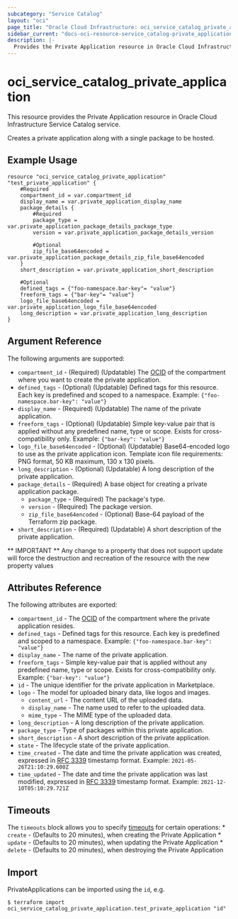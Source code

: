 ```yaml
---
subcategory: "Service Catalog"
layout: "oci"
page_title: "Oracle Cloud Infrastructure: oci_service_catalog_private_application"
sidebar_current: "docs-oci-resource-service_catalog-private_application"
description: |-
  Provides the Private Application resource in Oracle Cloud Infrastructure Service Catalog service
---
```


# oci_service_catalog_private_application
This resource provides the Private Application resource in Oracle Cloud Infrastructure Service Catalog service.

Creates a private application along with a single package to be hosted.

## Example Usage

```hcl
resource "oci_service_catalog_private_application" "test_private_application" {
	#Required
	compartment_id = var.compartment_id
	display_name = var.private_application_display_name
	package_details {
		#Required
		package_type = var.private_application_package_details_package_type
		version = var.private_application_package_details_version

		#Optional
		zip_file_base64encoded = var.private_application_package_details_zip_file_base64encoded
	}
	short_description = var.private_application_short_description

	#Optional
	defined_tags = {"foo-namespace.bar-key"= "value"}
	freeform_tags = {"bar-key"= "value"}
	logo_file_base64encoded = var.private_application_logo_file_base64encoded
	long_description = var.private_application_long_description
}
```

## Argument Reference

The following arguments are supported:

* `compartment_id` - (Required) (Updatable) The [OCID](https://docs.cloud.oracle.com/iaas/Content/General/Concepts/identifiers.htm) of the compartment where you want to create the private application. 
* `defined_tags` - (Optional) (Updatable) Defined tags for this resource. Each key is predefined and scoped to a namespace. Example: `{"foo-namespace.bar-key": "value"}` 
* `display_name` - (Required) (Updatable) The name of the private application.
* `freeform_tags` - (Optional) (Updatable) Simple key-value pair that is applied without any predefined name, type or scope. Exists for cross-compatibility only. Example: `{"bar-key": "value"}` 
* `logo_file_base64encoded` - (Optional) (Updatable) Base64-encoded logo to use as the private application icon. Template icon file requirements: PNG format, 50 KB maximum, 130 x 130 pixels. 
* `long_description` - (Optional) (Updatable) A long description of the private application.
* `package_details` - (Required) A base object for creating a private application package.
	* `package_type` - (Required) The package's type.
	* `version` - (Required) The package version.
	* `zip_file_base64encoded` - (Optional) Base-64 payload of the Terraform zip package.
* `short_description` - (Required) (Updatable) A short description of the private application.


** IMPORTANT **
Any change to a property that does not support update will force the destruction and recreation of the resource with the new property values

## Attributes Reference

The following attributes are exported:

* `compartment_id` - The [OCID](https://docs.cloud.oracle.com/iaas/Content/General/Concepts/identifiers.htm) of the compartment where the private application resides. 
* `defined_tags` - Defined tags for this resource. Each key is predefined and scoped to a namespace. Example: `{"foo-namespace.bar-key": "value"}` 
* `display_name` - The name of the private application.
* `freeform_tags` - Simple key-value pair that is applied without any predefined name, type or scope. Exists for cross-compatibility only. Example: `{"bar-key": "value"}` 
* `id` - The unique identifier for the private application in Marketplace.
* `logo` - The model for uploaded binary data, like logos and images.
	* `content_url` - The content URL of the uploaded data.
	* `display_name` - The name used to refer to the uploaded data.
	* `mime_type` - The MIME type of the uploaded data.
* `long_description` - A long description of the private application.
* `package_type` - Type of packages within this private application.
* `short_description` - A short description of the private application.
* `state` - The lifecycle state of the private application.
* `time_created` - The date and time the private application was created, expressed in [RFC 3339](https://tools.ietf.org/html/rfc3339) timestamp format.  Example: `2021-05-26T21:10:29.600Z` 
* `time_updated` - The date and time the private application was last modified, expressed in [RFC 3339](https://tools.ietf.org/html/rfc3339) timestamp format.  Example: `2021-12-10T05:10:29.721Z` 

## Timeouts

The `timeouts` block allows you to specify [timeouts](https://registry.terraform.io/providers/oracle/oci/latest/docs/guides/changing_timeouts) for certain operations:
	* `create` - (Defaults to 20 minutes), when creating the Private Application
	* `update` - (Defaults to 20 minutes), when updating the Private Application
	* `delete` - (Defaults to 20 minutes), when destroying the Private Application


## Import

PrivateApplications can be imported using the `id`, e.g.

```
$ terraform import oci_service_catalog_private_application.test_private_application "id"
```

